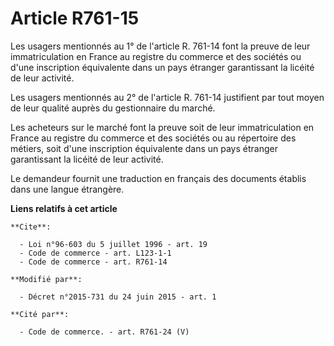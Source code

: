 # Article R761-15

Les usagers mentionnés au 1° de l'article R. 761-14 font la preuve de leur immatriculation en France au registre du commerce
et des sociétés ou d'une inscription équivalente dans un pays étranger garantissant la licéité de leur activité. 

Les usagers mentionnés au 2° de l'article R. 761-14 justifient par tout moyen de leur qualité auprès du gestionnaire du
marché. 

Les acheteurs sur le marché font la preuve soit de leur immatriculation en France au registre du commerce et des sociétés ou
au répertoire des métiers, soit d'une inscription équivalente dans un pays étranger garantissant la licéité de leur
activité. 

Le demandeur fournit une traduction en français des documents établis dans une langue étrangère.

**Liens relatifs à cet article**

	**Cite**:

	  - Loi n°96-603 du 5 juillet 1996 - art. 19
	  - Code de commerce - art. L123-1-1
	  - Code de commerce - art. R761-14

	**Modifié par**:

	  - Décret n°2015-731 du 24 juin 2015 - art. 1

	**Cité par**:

	  - Code de commerce. - art. R761-24 (V)
